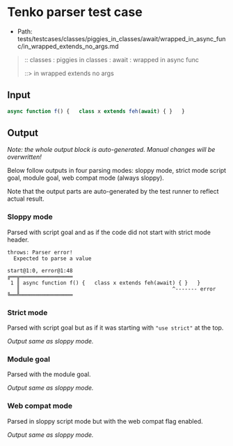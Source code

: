 # Tenko parser test case

- Path: tests/testcases/classes/piggies_in_classes/await/wrapped_in_async_func/in_wrapped_extends_no_args.md

> :: classes : piggies in classes : await : wrapped in async func
>
> ::> in wrapped extends no args

## Input

`````js
async function f() {   class x extends feh(await) { }   }
`````

## Output

_Note: the whole output block is auto-generated. Manual changes will be overwritten!_

Below follow outputs in four parsing modes: sloppy mode, strict mode script goal, module goal, web compat mode (always sloppy).

Note that the output parts are auto-generated by the test runner to reflect actual result.

### Sloppy mode

Parsed with script goal and as if the code did not start with strict mode header.

`````
throws: Parser error!
  Expected to parse a value

start@1:0, error@1:48
╔══╦═════════════════
 1 ║ async function f() {   class x extends feh(await) { }   }
   ║                                                 ^------- error
╚══╩═════════════════

`````

### Strict mode

Parsed with script goal but as if it was starting with `"use strict"` at the top.

_Output same as sloppy mode._

### Module goal

Parsed with the module goal.

_Output same as sloppy mode._

### Web compat mode

Parsed in sloppy script mode but with the web compat flag enabled.

_Output same as sloppy mode._
